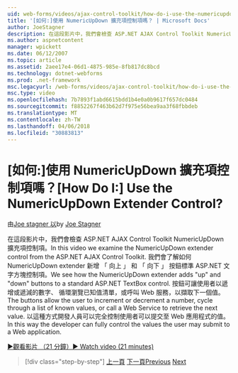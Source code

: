 ```yaml
---
uid: web-forms/videos/ajax-control-toolkit/how-do-i-use-the-numericupdown-extender-control
title: '[如何:]使用 NumericUpDown 擴充項控制項嗎？ | Microsoft Docs'
author: JoeStagner
description: 在這段影片中，我們會檢查 ASP.NET AJAX Control Toolkit NumericUpDown 擴充項控制項。 我們會了解如何 NumericUpDown extender 新增 'up' 和 '停機'...
ms.author: aspnetcontent
manager: wpickett
ms.date: 06/12/2007
ms.topic: article
ms.assetid: 2aee17e4-06d1-4875-985e-8fb817dc8bcd
ms.technology: dotnet-webforms
ms.prod: .net-framework
msc.legacyurl: /web-forms/videos/ajax-control-toolkit/how-do-i-use-the-numericupdown-extender-control
msc.type: video
ms.openlocfilehash: 7b7893f1abd6615bdd1b4e0a0b9617f657dc0484
ms.sourcegitcommit: f8852267f463b62d7f975e56bea9aa3f68fbbdeb
ms.translationtype: MT
ms.contentlocale: zh-TW
ms.lasthandoff: 04/06/2018
ms.locfileid: "30883813"
---
```

<a name="how-do-i-use-the-numericupdown-extender-control"></a><span data-ttu-id="704eb-105">[如何:]使用 NumericUpDown 擴充項控制項嗎？</span><span class="sxs-lookup"><span data-stu-id="704eb-105">[How Do I:] Use the NumericUpDown Extender Control?</span></span>
====================
<span data-ttu-id="704eb-106">由[Joe stagner 以](https://github.com/JoeStagner)</span><span class="sxs-lookup"><span data-stu-id="704eb-106">by [Joe Stagner](https://github.com/JoeStagner)</span></span>

<span data-ttu-id="704eb-107">在這段影片中，我們會檢查 ASP.NET AJAX Control Toolkit NumericUpDown 擴充項控制項。</span><span class="sxs-lookup"><span data-stu-id="704eb-107">In this video we examine the NumericUpDown extender control from the ASP.NET AJAX Control Toolkit.</span></span> <span data-ttu-id="704eb-108">我們會了解如何 NumericUpDown extender 新增 「 向上 」 和 「 向下 」 按鈕標準 ASP.NET 文字方塊控制項。</span><span class="sxs-lookup"><span data-stu-id="704eb-108">We see how the NumericUpDown extender adds "up" and "down" buttons to a standard ASP.NET TextBox control.</span></span> <span data-ttu-id="704eb-109">按鈕可讓使用者以遞增或遞減的數字、 循環瀏覽已知值清單，或呼叫 Web 服務，以擷取下一個值。</span><span class="sxs-lookup"><span data-stu-id="704eb-109">The buttons allow the user to increment or decrement a number, cycle through a list of known values, or call a Web Service to retrieve the next value.</span></span> <span data-ttu-id="704eb-110">以這種方式開發人員可以完全控制使用者可以提交至 Web 應用程式的值。</span><span class="sxs-lookup"><span data-stu-id="704eb-110">In this way the developer can fully control the values the user may submit to a Web application.</span></span>

[<span data-ttu-id="704eb-111">&#9654;觀看影片 （21 分鐘）</span><span class="sxs-lookup"><span data-stu-id="704eb-111">&#9654; Watch video (21 minutes)</span></span>](https://channel9.msdn.com/Blogs/ASP-NET-Site-Videos/how-do-i-use-the-numericupdown-extender-control)

> [!div class="step-by-step"]
> <span data-ttu-id="704eb-112">[上一頁](how-do-i-use-the-pagingbulletedlist-extender-control.md)
> [下一頁](how-do-i-use-the-aspnet-ajax-validatorcallout-extender.md)</span><span class="sxs-lookup"><span data-stu-id="704eb-112">[Previous](how-do-i-use-the-pagingbulletedlist-extender-control.md)
[Next](how-do-i-use-the-aspnet-ajax-validatorcallout-extender.md)</span></span>
